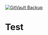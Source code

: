 [![GitVault Backup](https://img.shields.io/badge/GitVault-Protected-blue)](https://ipfs.io/ipfs/bafybeicm4cax3c73yrjwrhcaxhoofui25kv42tkcbehibi6mfil7xrrfd4)

# Test
